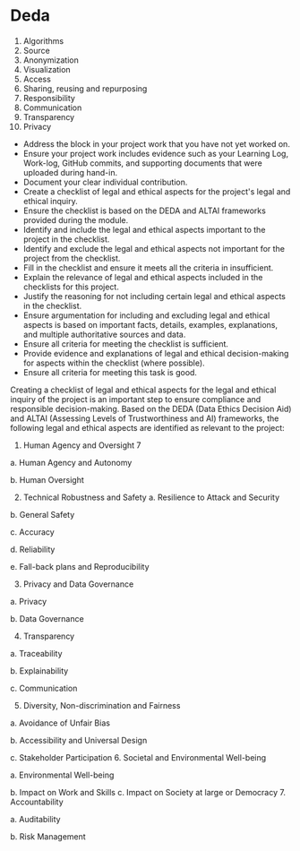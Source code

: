 

# Deda
####
1.	Algorithms
2.	Source
3.	Anonymization
4.	Visualization
5.	Access
6.	Sharing, reusing and repurposing
7.	Responsibility
8.	Communication
9.	Transparency
10.	Privacy




- Address the block in your project work that you have not yet worked on.
- Ensure your project work includes evidence such as your Learning Log, Work-log, GitHub commits, and supporting documents that were uploaded during hand-in.
- Document your clear individual contribution.
- Create a checklist of legal and ethical aspects for the project's legal and ethical inquiry.
- Ensure the checklist is based on the DEDA and ALTAI frameworks provided during the module.
- Identify and include the legal and ethical aspects important to the project in the checklist.
- Identify and exclude the legal and ethical aspects not important for the project from the checklist.
- Fill in the checklist and ensure it meets all the criteria in insufficient.
- Explain the relevance of legal and ethical aspects included in the checklists for this project.
- Justify the reasoning for not including certain legal and ethical aspects in the checklist.
- Ensure argumentation for including and excluding legal and ethical aspects is based on important facts, details, examples, explanations, and multiple authoritative sources and data.
- Ensure all criteria for meeting the checklist is sufficient.
- Provide evidence and explanations of legal and ethical decision-making for aspects within the checklist (where possible).
- Ensure all criteria for meeting this task is good.

Creating a checklist of legal and ethical aspects for the legal and ethical inquiry of the project is an important step to ensure compliance and responsible decision-making. Based on the DEDA (Data Ethics Decision Aid) and ALTAI (Assessing Levels of Trustworthiness and AI) frameworks, the following legal and ethical aspects are identified as relevant to the project:


1.	 Human Agency and Oversight 7 

 a.	Human Agency and Autonomy

 b.	Human Oversight 

2.	Technical Robustness and Safety 
 a.	Resilience to Attack and Security

 b.	General Safety

 c.	Accuracy

 d.	Reliability

 e.	Fall-back plans and Reproducibility 

3.	Privacy and Data Governance

 a.	Privacy

 b.	Data Governance 

4.	 Transparency

 a.	Traceability

 b.	Explainability

 c.	Communication

5.	Diversity, Non-discrimination and Fairness

 a.	Avoidance of Unfair Bias
 
 b.	Accessibility and Universal Design

 c.	Stakeholder Participation 
6.	 Societal and Environmental Well-being 

 a.	Environmental Well-being
 
 b.	Impact on Work and Skills
c.	Impact on Society at large or Democracy 
7.	 Accountability

 a.	Auditability

 b.	Risk Management 
